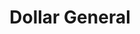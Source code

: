 ---
title: "Dollar General"
url: /boiling-springs/dollar-general-parris-bridge-road/
shop: Kramladen
---